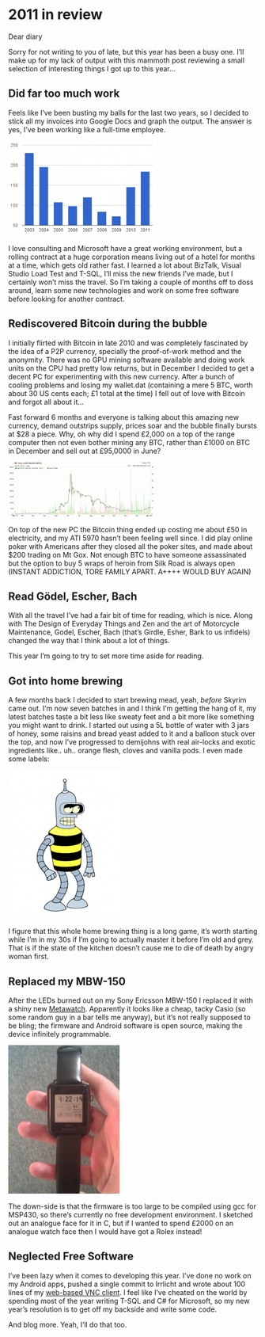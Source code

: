 # 2011 in review

Dear diary

Sorry for not writing to you of late, but this year has been a busy one. I’ll
make up for my lack of output with this mammoth post reviewing a small selection
of interesting things I got up to this year...

## Did far too much work

Feels like I’ve been busting my balls for the last two years, so I decided to
stick all my invoices into Google Docs and graph the output. The answer is yes,
I’ve been working like a full-time employee.

![busy](days-worked.png)

I love consulting and Microsoft have a great working environment, but a rolling
contract at a huge corporation means living out of a hotel for months at a time,
which gets old rather fast. I learned a lot about BizTalk, Visual Studio Load
Test and T-SQL, I’ll miss the new friends I’ve made, but I certainly won’t miss
the travel. So I’m taking a couple of months off to doss around, learn some new
technologies and work on some free software before looking for another contract.

## Rediscovered Bitcoin during the bubble

I initially flirted with Bitcoin in late 2010 and was completely fascinated by
the idea of a P2P currency, specially the proof-of-work method and the
anonymity. There was no GPU mining software available and doing work units on
the CPU had pretty low returns, but in December I decided to get a decent PC for
experimenting with this new currency. After a bunch of cooling problems and
losing my wallet.dat (containing a mere 5 BTC, worth about 30 US cents each; £1
total at the time) I fell out of love with Bitcoin and forgot all about it...

Fast forward 6 months and everyone is talking about this amazing new currency,
demand outstrips supply, prices soar and the bubble finally bursts at $28 a
piece. Why, oh why did I spend £2,000 on a top of the range computer then not
even bother mining any BTC, rather than £1000 on BTC in December and sell out at
£95,0000 in June?

![what could have been](bitcoin.png)

On top of the new PC the Bitcoin thing ended up costing me about £50 in
electricity, and my ATI 5970 hasn’t been feeling well since. I did play online
poker with Americans after they closed all the poker sites, and made about $200
trading on Mt Gox. Not enough BTC to have someone assassinated but the option to
buy 5 wraps of heroin from Silk Road is always open (INSTANT ADDICTION, TORE
FAMILY APART. A++++ WOULD BUY AGAIN)

## Read Gödel, Escher, Bach

With all the travel I’ve had a fair bit of time for reading, which is nice.
Along with The Design of Everyday Things and Zen and the art of Motorcycle
Maintenance, Godel, Escher, Bach (that’s Girdle, Esher, Bark to us infidels)
changed the way that I think about a lot of things.

This year I’m going to try to set more time aside for reading.

## Got into home brewing

A few months back I decided to start brewing mead, yeah, *before* Skyrim came
out. I’m now seven batches in and I think I’m getting the hang of it, my latest
batches taste a bit less like sweaty feet and a bit more like something you
might want to drink. I started out using a 5L bottle of water with 3 jars of
honey, some raisins and bread yeast added to it and a balloon stuck over the
top, and now I’ve progressed to demijohns with real air-locks and exotic
ingredients like.. uh.. orange flesh, cloves and vanilla pods. I even made some
labels:

![mead](mead.png)

I figure that this whole home brewing thing is a long game, it’s worth starting
while I’m in my 30s if I’m going to actually master it before I’m old and grey.
That is if the state of the kitchen doesn’t cause me to die of death by angry
woman first.

## Replaced my MBW-150

After the LEDs burned out on my Sony Ericsson MBW-150 I replaced it with a shiny
new [Metawatch](https://web.archive.org/web/20161020070619/http://www.metawatch.org/).
Apparently it looks like a cheap, tacky Casio (so some random guy in a bar tells
me anyway), but it’s not really supposed to be bling; the firmware and Android
software is open source, making the device infinitely programmable.

![metawatch](metawatch.jpg)

The down-side is that the firmware is too large to be compiled using gcc for
MSP430, so there’s currently no free development environment. I sketched out an
analogue face for it in C, but if I wanted to spend £2000 on an analogue watch
face then I would have got a Rolex instead!

## Neglected Free Software

I’ve been lazy when it comes to developing this year. I’ve done no work on my
Android apps, pushed a single commit to Irrlicht and wrote about 100 lines of my
[web-based VNC client](https://canvnc.sf.net/). I feel like I’ve cheated on the
world by spending most of the year writing T-SQL and C# for Microsoft, so my new
year’s resolution is to get off my backside and write some code.

And blog more. Yeah, I’ll do that too.
